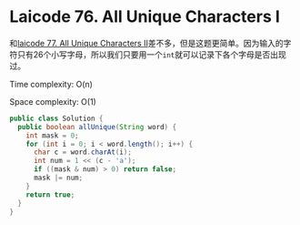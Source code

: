 # Laicode 76. All Unique Characters I

和[laicode 77. All Unique Characters II](laicode-77-All-Unique-Chars-II.md)差不多，但是这题更简单。因为输入的字符只有26个小写字母，所以我们只要用一个`int`就可以记录下各个字母是否出现过。

Time complexity: O(n)

Space complexity: O(1)

```java
public class Solution {
  public boolean allUnique(String word) {
    int mask = 0;
    for (int i = 0; i < word.length(); i++) {
      char c = word.charAt(i);
      int num = 1 << (c - 'a');
      if ((mask & num) > 0) return false;
      mask |= num;
    }
    return true;
  }
}
```